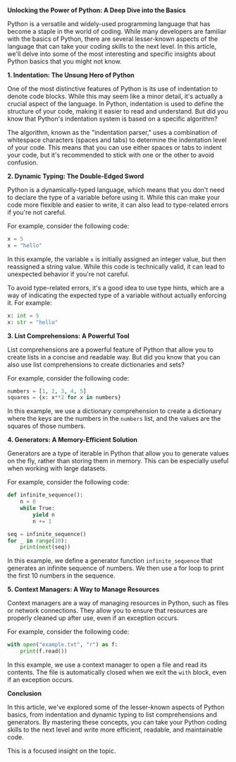 **Unlocking the Power of Python: A Deep Dive into the Basics**

Python is a versatile and widely-used programming language that has become a staple in the world of coding. While many developers are familiar with the basics of Python, there are several lesser-known aspects of the language that can take your coding skills to the next level. In this article, we'll delve into some of the most interesting and specific insights about Python basics that you might not know.

**1. Indentation: The Unsung Hero of Python**

One of the most distinctive features of Python is its use of indentation to denote code blocks. While this may seem like a minor detail, it's actually a crucial aspect of the language. In Python, indentation is used to define the structure of your code, making it easier to read and understand. But did you know that Python's indentation system is based on a specific algorithm?

The algorithm, known as the "indentation parser," uses a combination of whitespace characters (spaces and tabs) to determine the indentation level of your code. This means that you can use either spaces or tabs to indent your code, but it's recommended to stick with one or the other to avoid confusion.

**2. Dynamic Typing: The Double-Edged Sword**

Python is a dynamically-typed language, which means that you don't need to declare the type of a variable before using it. While this can make your code more flexible and easier to write, it can also lead to type-related errors if you're not careful.

For example, consider the following code:
```python
x = 5
x = "hello"
```
In this example, the variable `x` is initially assigned an integer value, but then reassigned a string value. While this code is technically valid, it can lead to unexpected behavior if you're not careful.

To avoid type-related errors, it's a good idea to use type hints, which are a way of indicating the expected type of a variable without actually enforcing it. For example:
```python
x: int = 5
x: str = "hello"
```
**3. List Comprehensions: A Powerful Tool**

List comprehensions are a powerful feature of Python that allow you to create lists in a concise and readable way. But did you know that you can also use list comprehensions to create dictionaries and sets?

For example, consider the following code:
```python
numbers = [1, 2, 3, 4, 5]
squares = {x: x**2 for x in numbers}
```
In this example, we use a dictionary comprehension to create a dictionary where the keys are the numbers in the `numbers` list, and the values are the squares of those numbers.

**4. Generators: A Memory-Efficient Solution**

Generators are a type of iterable in Python that allow you to generate values on the fly, rather than storing them in memory. This can be especially useful when working with large datasets.

For example, consider the following code:
```python
def infinite_sequence():
    n = 0
    while True:
        yield n
        n += 1

seq = infinite_sequence()
for _ in range(10):
    print(next(seq))
```
In this example, we define a generator function `infinite_sequence` that generates an infinite sequence of numbers. We then use a for loop to print the first 10 numbers in the sequence.

**5. Context Managers: A Way to Manage Resources**

Context managers are a way of managing resources in Python, such as files or network connections. They allow you to ensure that resources are properly cleaned up after use, even if an exception occurs.

For example, consider the following code:
```python
with open("example.txt", "r") as f:
    print(f.read())
```
In this example, we use a context manager to open a file and read its contents. The file is automatically closed when we exit the `with` block, even if an exception occurs.

**Conclusion**

In this article, we've explored some of the lesser-known aspects of Python basics, from indentation and dynamic typing to list comprehensions and generators. By mastering these concepts, you can take your Python coding skills to the next level and write more efficient, readable, and maintainable code.

This is a focused insight on the topic.